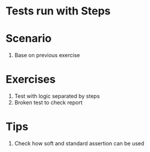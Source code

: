 # Tests run with Steps

# Scenario

1. Base on previous exercise

# Exercises

1. Test with logic separated by steps
2. Broken test to check report

# Tips

1. Check how soft and standard assertion can be used
